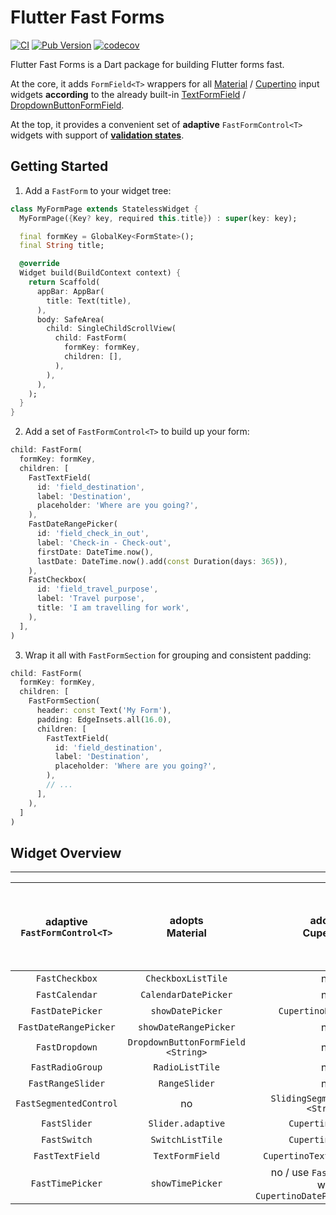 # Flutter Fast Forms

[![CI](https://github.com/udos86/flutter-fast-forms/workflows/CI/badge.svg)](https://github.com/udos86/flutter-fast-forms/actions)
[![Pub Version](https://img.shields.io/pub/v/flutter_fast_forms)](https://pub.dev/packages/flutter_fast_forms)
[![codecov](https://codecov.io/gh/udos86/flutter-fast-forms/branch/master/graph/badge.svg)](https://codecov.io/gh/udos86/flutter-fast-forms)

Flutter Fast Forms is a Dart package for building Flutter forms fast.

At the core, it adds `FormField<T>` wrappers for all [Material](https://flutter.dev/docs/development/ui/widgets/material#Input%20and%20selections) / [Cupertino](https://flutter.dev/docs/development/ui/widgets/cupertino) input widgets **according** to the already built-in [TextFormField](https://api.flutter.dev/flutter/material/TextFormField-class.html) / [DropdownButtonFormField](https://api.flutter.dev/flutter/material/DropdownButtonFormField-class.html). 

At the top, it provides a convenient set of **adaptive** `FastFormControl<T>` widgets with support of [**validation states**](https://github.com/flutter/flutter/issues/18885).

## Getting Started

1. Add a `FastForm` to your widget tree:
```dart
class MyFormPage extends StatelessWidget {
  MyFormPage({Key? key, required this.title}) : super(key: key);

  final formKey = GlobalKey<FormState>();
  final String title;

  @override
  Widget build(BuildContext context) {
    return Scaffold(
      appBar: AppBar(
        title: Text(title),
      ),
      body: SafeArea(
        child: SingleChildScrollView(
          child: FastForm(
            formKey: formKey,
            children: [],
          ),
        ),
      ),
    );
  }
}
```

2. Add a set of `FastFormControl<T>` to build up your form:
```dart
child: FastForm(
  formKey: formKey,
  children: [
    FastTextField(
      id: 'field_destination',
      label: 'Destination',
      placeholder: 'Where are you going?',
    ),
    FastDateRangePicker(
      id: 'field_check_in_out',
      label: 'Check-in - Check-out',
      firstDate: DateTime.now(),
      lastDate: DateTime.now().add(const Duration(days: 365)),
    ),
    FastCheckbox(
      id: 'field_travel_purpose',
      label: 'Travel purpose',
      title: 'I am travelling for work',
    ),
  ],
)
```

3. Wrap it all with `FastFormSection` for grouping and consistent padding:
```dart
child: FastForm(
  formKey: formKey,
  children: [
    FastFormSection(
      header: const Text('My Form'),
      padding: EdgeInsets.all(16.0),
      children: [
        FastTextField(
          id: 'field_destination',
          label: 'Destination',
          placeholder: 'Where are you going?',
        ),
        // ...
      ],
    ),
  ]
)
```


## Widget Overview
---
| adaptive<br>`FastFormControl<T>` |            adopts<br>Material           |                         adopts <br>Cupertino                         | requires <br>Material Widget ancestor<br>when `adaptive: true` |
|:--------------------------------:|:---------------------------------------:|:--------------------------------------------------------------------:|:--------------------------------------------------------------:|
|          `FastCheckbox`          |            `CheckboxListTile`           |                                  no                                  |                               yes                              |
|          `FastCalendar`          |           `CalendarDatePicker`          |                                  no                                  |                               yes                              |
|         `FastDatePicker`         |             `showDatePicker`            |                         `CupertinoDatePicker`                        |                               no                               |
|       `FastDateRangePicker`      |          `showDateRangePicker`          |                                  no                                  |                               yes                              |
|          `FastDropdown`          | `DropdownButtonFormField`<br>`<String>` |                                  no                                  |                               yes                              |
|         `FastRadioGroup`         |             `RadioListTile`             |                                  no                                  |                               yes                              |
|         `FastRangeSlider`        |              `RangeSlider`              |                                  no                                  |                               yes                              |
|      `FastSegmentedControl`      |                    no                   |                `SlidingSegmenteControl`<br>`<String>`                |                               no                               |
|           `FastSlider`           |            `Slider.adaptive`            |                           `CupertinoSlider`                          |                               no                               |
|           `FastSwitch`           |             `SwitchListTile`            |                           `CupertinoSwitch`                          |                               no                               |
|          `FastTextField`         |             `TextFormField`             |                      `CupertinoTextFormFieldRow`                     |                               no                               |
|         `FastTimePicker`         |             `showTimePicker`            | no / use `FastDatePicker`<br>with <br>`CupertinoDatePickerMode.time` |                               yes                              |
